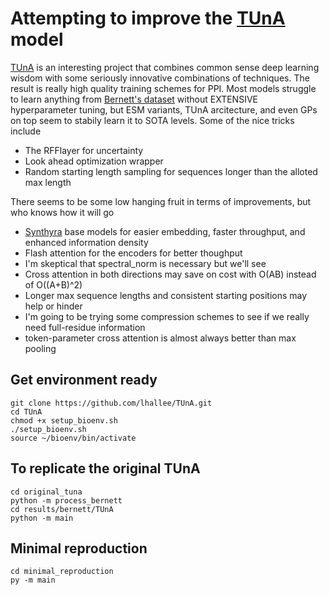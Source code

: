 # Attempting to improve the [TUnA](https://github.com/Wang-lab-UCSD/TUnA) model

[TUnA](https://github.com/Wang-lab-UCSD/TUnA/tree/8cd8b079cae26ae6f431adaf9dcae591ba401d1a) is an interesting project that combines common sense deep learning wisdom with some seriously innovative combinations of techniques. The result is really high quality training schemes for PPI. Most models struggle to learn anything from [Bernett's dataset](https://huggingface.co/datasets/Synthyra/bernett_gold_ppi) without EXTENSIVE hyperparameter tuning, but ESM variants, TUnA arcitecture, and even GPs on top seem to stabily learn it to SOTA levels. Some of the nice tricks include
- The RFFlayer for uncertainty
- Look ahead optimization wrapper
- Random starting length sampling for sequences longer than the alloted max length

There seems to be some low hanging fruit in terms of improvements, but who knows how it will go
- [Synthyra](https://huggingface.co/Synthyra) base models for easier embedding, faster throughput, and enhanced information density
- Flash attention for the encoders for better thoughput
- I'm skeptical that spectral_norm is necessary but we'll see
- Cross attention in both directions may save on cost with O(AB) instead of O((A+B)^2)
- Longer max sequence lengths and consistent starting positions may help or hinder
- I'm going to be trying some compression schemes to see if we really need full-residue information
- token-parameter cross attention is almost always better than max pooling

## Get environment ready
```
git clone https://github.com/lhallee/TUnA.git
cd TUnA
chmod +x setup_bioenv.sh
./setup_bioenv.sh
source ~/bioenv/bin/activate
```

## To replicate the original TUnA
```
cd original_tuna
python -m process_bernett
cd results/bernett/TUnA
python -m main
```

## Minimal reproduction
```
cd minimal_reproduction
py -m main
```